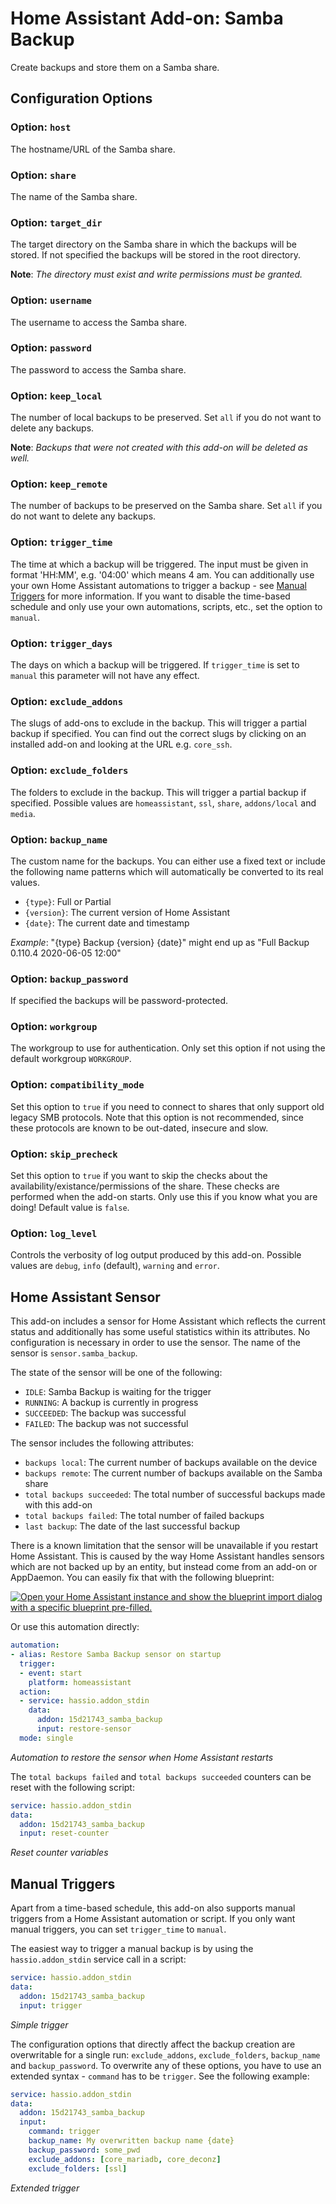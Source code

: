 # Home Assistant Add-on: Samba Backup

Create backups and store them on a Samba share.

## Configuration Options

### Option: `host`

The hostname/URL of the Samba share.

### Option: `share`

The name of the Samba share.

### Option: `target_dir`

The target directory on the Samba share in which the backups will be stored. If not specified the backups will be stored in the root directory.

**Note**: _The directory must exist and write permissions must be granted._

### Option: `username`

The username to access the Samba share.

### Option: `password`

The password to access the Samba share.

### Option: `keep_local`

The number of local backups to be preserved. Set `all` if you do not want to delete any backups.

**Note**: _Backups that were not created with this add-on will be deleted as well._

### Option: `keep_remote`

The number of backups to be preserved on the Samba share. Set `all` if you do not want to delete any backups.

### Option: `trigger_time`

The time at which a backup will be triggered. The input must be given in format 'HH:MM', e.g. '04:00' which means 4 am. You can additionally use your own Home Assistant automations to trigger a backup - see [Manual Triggers](https://github.com/thomasmauerer/hassio-addons/blob/master/samba-backup/DOCS.md#manual-triggers) for more information. If you want to disable the time-based schedule and only use your own automations, scripts, etc., set the option to `manual`.

### Option: `trigger_days`

The days on which a backup will be triggered. If `trigger_time` is set to `manual` this parameter will not have any effect.

### Option: `exclude_addons`

The slugs of add-ons to exclude in the backup. This will trigger a partial backup if specified. You can find out the correct slugs by clicking on an installed add-on and looking at the URL e.g. `core_ssh`.

### Option: `exclude_folders`

The folders to exclude in the backup. This will trigger a partial backup if specified. Possible values are `homeassistant`, `ssl`, `share`, `addons/local` and `media`.

### Option: `backup_name`

The custom name for the backups. You can either use a fixed text or include the following name patterns which will automatically be converted to its real values.

- `{type}`: Full or Partial
- `{version}`: The current version of Home Assistant
- `{date}`: The current date and timestamp

_Example_: "{type} Backup {version} {date}" might end up as "Full Backup 0.110.4 2020-06-05 12:00"

### Option: `backup_password`

If specified the backups will be password-protected.

### Option: `workgroup`

The workgroup to use for authentication. Only set this option if not using the default workgroup `WORKGROUP`.

### Option: `compatibility_mode`

Set this option to `true` if you need to connect to shares that only support old legacy SMB protocols. Note that this option is not recommended, since these protocols are known to be out-dated, insecure and slow.

### Option: `skip_precheck`

Set this option to `true` if you want to skip the checks about the availability/existance/permissions of the share. These checks are performed when the add-on starts. Only use this if you know what you are doing! Default value is `false`.

### Option: `log_level`

Controls the verbosity of log output produced by this add-on. Possible values are `debug`, `info` (default), `warning` and `error`.


## Home Assistant Sensor

This add-on includes a sensor for Home Assistant which reflects the current status and additionally has some useful statistics within its attributes. No configuration is necessary in order to use the sensor. The name of the sensor is `sensor.samba_backup`.


The state of the sensor will be one of the following:

- `IDLE`: Samba Backup is waiting for the trigger
- `RUNNING`: A backup is currently in progress
- `SUCCEEDED`: The backup was successful
- `FAILED`: The backup was not successful


The sensor includes the following attributes:

- `backups local`: The current number of backups available on the device
- `backups remote`: The current number of backups available on the Samba share
- `total backups succeeded`: The total number of successful backups made with this add-on
- `total backups failed`: The total number of failed backups
- `last backup`: The date of the last successful backup


There is a known limitation that the sensor will be unavailable if you restart Home Assistant. This is caused by the way Home Assistant handles sensors which are not backed up by an entity, but instead come from an add-on or AppDaemon. You can easily fix that with the following blueprint:

[![Open your Home Assistant instance and show the blueprint import dialog with a specific blueprint pre-filled.](https://my.home-assistant.io/badges/blueprint_import.svg)](https://my.home-assistant.io/redirect/blueprint_import/?blueprint_url=https://github.com/thomasmauerer/hassio-addons/blob/master/samba-backup/blueprints/restore_samba_backup_sensor.yaml)

Or use this automation directly:

```yaml
automation:
- alias: Restore Samba Backup sensor on startup
  trigger:
  - event: start
    platform: homeassistant
  action:
  - service: hassio.addon_stdin
    data:
      addon: 15d21743_samba_backup
      input: restore-sensor
  mode: single
```

_Automation to restore the sensor when Home Assistant restarts_


The `total backups failed` and `total backups succeeded` counters can be reset with the following script:

```yaml
service: hassio.addon_stdin
data:
  addon: 15d21743_samba_backup
  input: reset-counter
```

_Reset counter variables_



## Manual Triggers

Apart from a time-based schedule, this add-on also supports manual triggers from a Home Assistant automation or script. If you only want manual triggers, you can set `trigger_time` to `manual`.

The easiest way to trigger a manual backup is by using the `hassio.addon_stdin` service call in a script:

```yaml
service: hassio.addon_stdin
data:
  addon: 15d21743_samba_backup
  input: trigger
```

_Simple trigger_

The configuration options that directly affect the backup creation are overwritable for a single run: `exclude_addons`, `exclude_folders`, `backup_name` and `backup_password`. To overwrite any of these options, you have to use an extended syntax - `command` has to be `trigger`. See the following example:

```yaml
service: hassio.addon_stdin
data:
  addon: 15d21743_samba_backup
  input:
    command: trigger
    backup_name: My overwritten backup name {date}
    backup_password: some_pwd
    exclude_addons: [core_mariadb, core_deconz]
    exclude_folders: [ssl]
```

_Extended trigger_
